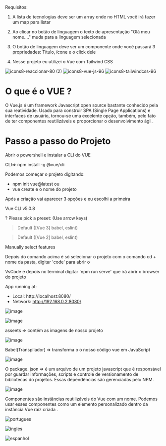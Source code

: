 Requisitos:

1) A lista de tecnologias deve ser um array onde no HTML você irá fazer um map para listar

2) Ao clicar no botão de linguagem  o texto de apresentação "Olá meu nome...." muda para
a linguagem selecionada

3) O botão de linguagem  deve ser um componente onde você passará 3 propriedades: Título,
ícone e o click dele

4) Nesse projeto eu utilizei o Vue com Tailwind CSS


![icons8-reaccionar-80 (2)](https://user-images.githubusercontent.com/98665329/209465954-604530b1-5fb5-423f-ba71-5c6200cc95d5.png)
![icons8-vue-js-96](https://user-images.githubusercontent.com/98665329/209465910-fba3bd5a-f181-47fd-b55e-ccf3a6bcc038.png)
![icons8-tailwindcss-96](https://user-images.githubusercontent.com/98665329/209465949-d423abf0-d846-4dca-9025-76fdab030f8e.png)

# O que é o VUE ?

O Vue.js é um framework Javascript open source bastante conhecido pela sua reatividade. Usado para construir SPA (Single Page Applications) e interfaces de usuário, tornou-se uma excelente opção, também, pelo fato de ter componentes reutilizáveis e proporcionar o desenvolvimento ágil.


# Passo a passo do Projeto

Abrir o powershell e instalar a CLI do VUE

CLI=> npm install -g @vue/cli

Podemos começar o projeto digitando:

* npm init vue@latest  ou 
* vue create e o nome do projeto

Após a criação vai aparecer 3 opções e eu escolhi a primeira

Vue CLI v5.0.8

? Please pick a preset: (Use arrow keys)

> Default ([Vue 3] babel, eslint)

> Default ([Vue 2] babel, eslint)
  
  Manually select features
  
Depois do comando acima é só selecionar  o projeto com o comando cd + nome da pasta, digitar 'code' para abrir o

VsCode e depois no terminal digitar 'npm run serve' que irá abrir o browser  do projeto

 App running at:
  - Local:   http://localhost:8080/
  - Network: http://192.168.0.2:8080/

![image](https://user-images.githubusercontent.com/98665329/209466797-b0317ecc-6b27-42fa-bc47-6097b0959d42.png)

![image](https://user-images.githubusercontent.com/98665329/209469514-eb3d24f0-1b14-410e-b075-34e7e85f5004.png)

asseets => contém as imagens de nosso projeto

![image](https://user-images.githubusercontent.com/98665329/209469461-658686ea-0ddf-4ff7-8d84-454071f599a9.png)


Babel(Transpilador) => transforma o o nosso código vue em JavaScript

![image](https://user-images.githubusercontent.com/98665329/209469969-406c7286-5e81-4723-8eb4-296f5af3d34b.png)

O package. json => é um arquivo de um projeto javascript que é responsável por guardar informações, scripts e controle de 
versionamento de bibliotecas do projetos. Essas dependências são gerenciadas pelo NPM.

![image](https://user-images.githubusercontent.com/98665329/209470353-f33fc4a1-8c48-4bcb-9764-d5291011db98.png)

Componentes são instâncias reutilizáveis do Vue com um nome. Podemos usar esses componentes como um elemento personalizado 
dentro da instância Vue raiz criada .


![portugues](https://user-images.githubusercontent.com/98665329/207727131-086301c1-8783-4477-9a0b-5b7f65b1061e.PNG)


![ingles](https://user-images.githubusercontent.com/98665329/207727156-68741e8c-0431-4709-8654-f6b08d96b2ed.PNG)


![espanhol](https://user-images.githubusercontent.com/98665329/207727178-2d323d39-85d3-4f36-aff9-274db3a02598.PNG)

